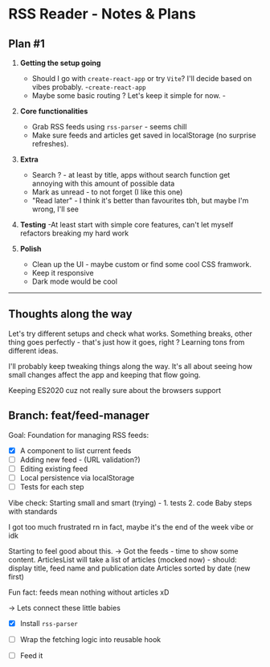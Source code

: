 # RSS Reader - Notes & Plans 

## Plan #1
1. **Getting the setup going**
    - Should I go with `create-react-app` or try `Vite`? I'll decide based on vibes probably. -`create-react-app`
    - Maybe some basic routing ? Let's keep it simple for now. - 

2. **Core functionalities**
    - Grab RSS feeds using `rss-parser` - seems chill
    - Make sure feeds and articles get saved in localStorage (no surprise refreshes).

3. **Extra**
    - Search ? - at least by title, apps without search function get annoying with this amount of possible data
    - Mark as unread - to not forget (I like this one) 
    - "Read later" - I think it's better than favourites tbh, but maybe I'm wrong, I'll see 

4. **Testing**
    -At least start with simple core features, can't let myself refactors breaking my hard work 

5. **Polish**
    - Clean up the UI - maybe custom or find some cool CSS framwork. 
    - Keep it responsive
    - Dark mode would be cool

---

## Thoughts along the way

Let's try different setups and check what works. Something breaks, other thing goes perfectly - that's just how it goes, right ? Learning tons from different ideas. 

I'll probably keep tweaking things along the way. It's all about seeing how small changes affect the app and keeping that flow going. 

Keeping ES2020 cuz not really sure about the browsers support

## Branch: feat/feed-manager 

Goal: 
Foundation for managing RSS feeds: 
- [x] A component to list current feeds
- [ ] Adding new feed - (URL validation?)
- [ ] Editing existing feed 
- [ ] Local persistence via localStorage
- [ ] Tests for each step 

Vibe check: Starting small and smart (trying) - 1. tests 2. code 
Baby steps with standards 

I got too much frustrated rn in fact, maybe it's the end of the week vibe or idk 

Starting to feel good about this. 
-> Got the feeds - time to show some content. 
ArticlesList will take a list of articles (mocked now) - should: display title, feed name and publication date
Articles sorted by date (new first)

Fun fact: feeds mean nothing without articles xD

-> Lets connect these little babies
- [x] Install `rss-parser`
- [ ] Wrap the fetching logic into reusable hook 
- [ ] Feed it

